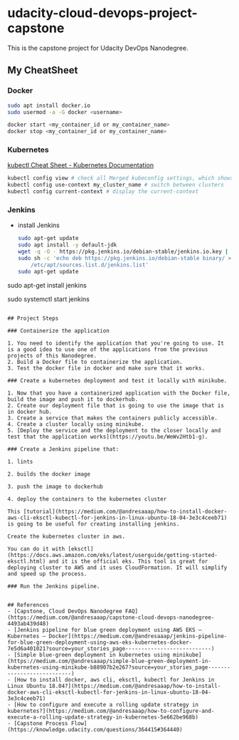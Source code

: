 # udacity-cloud-devops-project-capstone
This is the capstone project for Udacity DevOps Nanodegree.

## My CheatSheet

### Docker

```bash
sudo apt install docker.io
sudo usermod -a -G docker <username>

docker start <my_container_id or my_container_name>
docker stop <my_container_id or my_container_name>
```

### Kubernetes
[kubectl Cheat Sheet - Kubernetes Documentation](https://kubernetes.io/docs/reference/kubectl/cheatsheet/)

```bash
kubectl config view # check all Merged kubeconfig settings, which shows which Kubernetes cluster kubectl communicates with.
kubectl config use-context my_cluster_name # switch between clusters
kubectl config current-context # display the current-context
```

### Jenkins

- install Jenkins 
  ```bash
  sudo apt-get update
  sudo apt install -y default-jdk
  wget -q -O - https://pkg.jenkins.io/debian-stable/jenkins.io.key | sudo apt-key add -
  sudo sh -c 'echo deb https://pkg.jenkins.io/debian-stable binary/ > \
      /etc/apt/sources.list.d/jenkins.list'
  sudo apt-get update
sudo apt-get install jenkins

  sudo systemctl start jenkins
  ```

## Project Steps

### Containerize the application

1. You need to identify the application that you're going to use. It is a good idea to use one of the applications from the previous projects of this Nanodegree.
2. Build a Docker file to containerize the application.
3. Test the docker file in docker and make sure that it works.

### Create a kubernetes deployment and test it locally with minikube.

1. Now that you have a containerized application with the Docker file, build the image and push it to dockerhub.
2. Create our deployment file that is going to use the image that is in docker hub.
3. Create a service that makes the containers publicly accessible.
4. Create a cluster locally using minikube.
5. [Deploy the service and the deployment to the closer locally and test that the application works](https://youtu.be/WeWv2Htb1-g).

### Create a Jenkins pipeline that:

1. lints

2. builds the docker image

3. push the image to dockerhub

4. deploy the containers to the kubernetes cluster

This [tutorial](https://medium.com/@andresaaap/how-to-install-docker-aws-cli-eksctl-kubectl-for-jenkins-in-linux-ubuntu-18-04-3e3c4ceeb71) is going to be useful for creating installing jenkins.

Create the kubernetes cluster in aws.

You can do it with [eksctl](https://docs.aws.amazon.com/eks/latest/userguide/getting-started-eksctl.html) and it is the official eks. This tool is great for deploying cluster to AWS and it uses CloudFormation. It will simplify and speed up the process.

### Run the Jenkins pipeline.


## References
- [Capstone, Cloud DevOps Nanodegree FAQ](https://medium.com/@andresaaap/capstone-cloud-devops-nanodegree-4493ab439d48)
- [Jenkins pipeline for blue green deployment using AWS EKS — Kubernetes — Docker](https://medium.com/@andresaaap/jenkins-pipeline-for-blue-green-deployment-using-aws-eks-kubernetes-docker-7e5d6a401021?source=your_stories_page---------------------------)
- [Simple blue-green deployment in kubernetes using minikube](https://medium.com/@andresaaap/simple-blue-green-deployment-in-kubernetes-using-minikube-b88907b2e267?source=your_stories_page---------------------------)
- [How to install docker, aws cli, eksctl, kubectl for Jenkins in Linux Ubuntu 18.04?](https://medium.com/@andresaaap/how-to-install-docker-aws-cli-eksctl-kubectl-for-jenkins-in-linux-ubuntu-18-04-3e3c4ceeb71)
- [How to configure and execute a rolling update strategy in kubernetes?](https://medium.com/@andresaaap/how-to-configure-and-execute-a-rolling-update-strategy-in-kubernetes-5e662be968b)
- [Capstone Process Flow](https://knowledge.udacity.com/questions/364415#364440)

